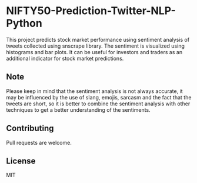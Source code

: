 # NIFTY50-Prediction-Twitter-NLP-Python
This project predicts stock market performance using sentiment analysis of tweets collected using snscrape library. The sentiment is visualized using histograms and bar plots. It can be useful for investors and traders as an additional indicator for stock market predictions.

## Note
Please keep in mind that the sentiment analysis is not always accurate, it may be influenced by the use of slang, emojis, sarcasm and the fact that the tweets are short, so it is better to combine the sentiment analysis with other techniques to get a better understanding of the sentiments.

## Contributing
Pull requests are welcome.

## License
MIT
